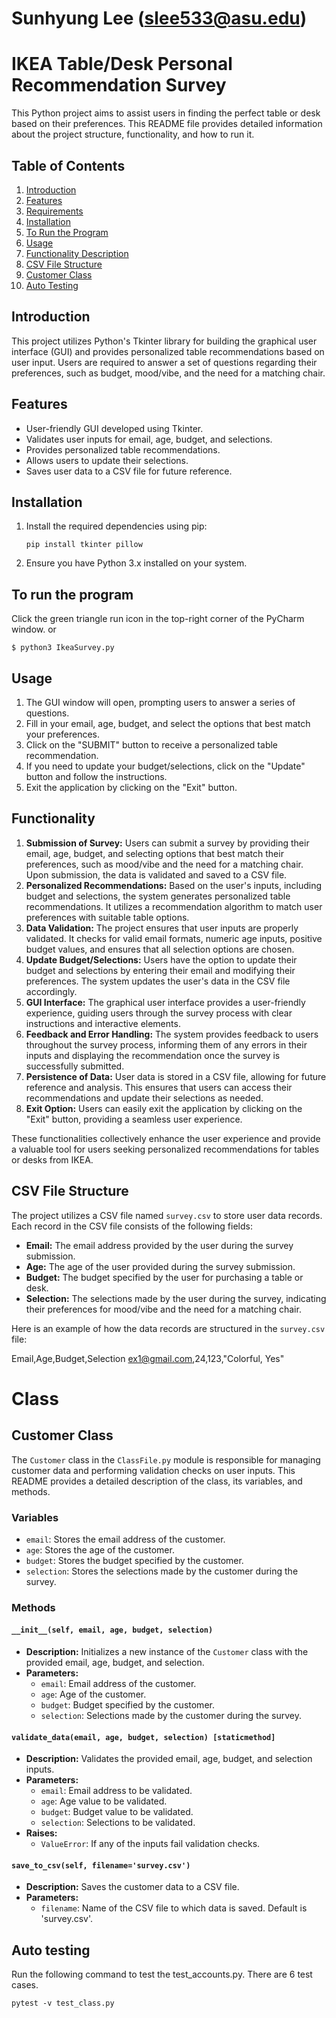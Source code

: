 # Sunhyung Lee (slee533@asu.edu)
# IKEA Table/Desk Personal Recommendation Survey


This Python project aims to assist users in finding the perfect table or desk based on their preferences. This README file provides detailed information about the project structure, functionality, and how to run it.

## Table of Contents
1. [Introduction](#introduction)
2. [Features](#features)
3. [Requirements](#requirements)
4. [Installation](#installation)
5. [To Run the Program](#to-run-the-program)
6. [Usage](#usage)
7. [Functionality Description](#functionality-description)
8. [CSV File Structure](#csv-file-structure)
9. [Customer Class](#customer-class)
10. [Auto Testing](#auto-testing)

## Introduction
This project utilizes Python's Tkinter library for building the graphical user interface (GUI) and provides personalized table recommendations based on user input. Users are required to answer a set of questions regarding their preferences, such as budget, mood/vibe, and the need for a matching chair.

## Features
- User-friendly GUI developed using Tkinter.
- Validates user inputs for email, age, budget, and selections.
- Provides personalized table recommendations.
- Allows users to update their selections.
- Saves user data to a CSV file for future reference.


## Installation
1. Install the required dependencies using pip:
    ```
    pip install tkinter pillow
    ```
2. Ensure you have Python 3.x installed on your system.

## To run the program
Click the green triangle run icon in the top-right corner of the PyCharm window.
or
```shell
$ python3 IkeaSurvey.py
```

## Usage
1. The GUI window will open, prompting users to answer a series of questions.
2. Fill in your email, age, budget, and select the options that best match your preferences.
3. Click on the "SUBMIT" button to receive a personalized table recommendation.
4. If you need to update your budget/selections, click on the "Update" button and follow the instructions.
5. Exit the application by clicking on the "Exit" button.

## Functionality
1. **Submission of Survey:** Users can submit a survey by providing their email, age, budget, and selecting options that best match their preferences, such as mood/vibe and the need for a matching chair. Upon submission, the data is validated and saved to a CSV file.
2. **Personalized Recommendations:** Based on the user's inputs, including budget and selections, the system generates personalized table recommendations. It utilizes a recommendation algorithm to match user preferences with suitable table options.
3. **Data Validation:** The project ensures that user inputs are properly validated. It checks for valid email formats, numeric age inputs, positive budget values, and ensures that all selection options are chosen.
4. **Update Budget/Selections:** Users have the option to update their budget and selections by entering their email and modifying their preferences. The system updates the user's data in the CSV file accordingly.
5. **GUI Interface:** The graphical user interface provides a user-friendly experience, guiding users through the survey process with clear instructions and interactive elements.
6. **Feedback and Error Handling:** The system provides feedback to users throughout the survey process, informing them of any errors in their inputs and displaying the recommendation once the survey is successfully submitted.
7. **Persistence of Data:** User data is stored in a CSV file, allowing for future reference and analysis. This ensures that users can access their recommendations and update their selections as needed.
8. **Exit Option:** Users can easily exit the application by clicking on the "Exit" button, providing a seamless user experience.

These functionalities collectively enhance the user experience and provide a valuable tool for users seeking personalized recommendations for tables or desks from IKEA.

## CSV File Structure
The project utilizes a CSV file named `survey.csv` to store user data records. Each record in the CSV file consists of the following fields:

- **Email:** The email address provided by the user during the survey submission.
- **Age:** The age of the user provided during the survey submission.
- **Budget:** The budget specified by the user for purchasing a table or desk.
- **Selection:** The selections made by the user during the survey, indicating their preferences for mood/vibe and the need for a matching chair.

Here is an example of how the data records are structured in the `survey.csv` file:

Email,Age,Budget,Selection
ex1@gmail.com,24,123,"Colorful, Yes"


# Class
## Customer Class
The `Customer` class in the `ClassFile.py` module is responsible for managing customer data and performing validation checks on user inputs. This README provides a detailed description of the class, its variables, and methods.

### Variables
- `email`: Stores the email address of the customer.
- `age`: Stores the age of the customer.
- `budget`: Stores the budget specified by the customer.
- `selection`: Stores the selections made by the customer during the survey.

### Methods
#### `__init__(self, email, age, budget, selection)`
- **Description:** Initializes a new instance of the `Customer` class with the provided email, age, budget, and selection.
- **Parameters:**
  - `email`: Email address of the customer.
  - `age`: Age of the customer.
  - `budget`: Budget specified by the customer.
  - `selection`: Selections made by the customer during the survey.

#### `validate_data(email, age, budget, selection) [staticmethod]`
- **Description:** Validates the provided email, age, budget, and selection inputs.
- **Parameters:**
  - `email`: Email address to be validated.
  - `age`: Age value to be validated.
  - `budget`: Budget value to be validated.
  - `selection`: Selections to be validated.
- **Raises:**
  - `ValueError`: If any of the inputs fail validation checks.


#### `save_to_csv(self, filename='survey.csv')`
- **Description:** Saves the customer data to a CSV file.
- **Parameters:**
  - `filename`: Name of the CSV file to which data is saved. Default is 'survey.csv'.


## Auto testing
Run the following command to test the test_accounts.py. There are 6 test cases.
```shell
pytest -v test_class.py
```
